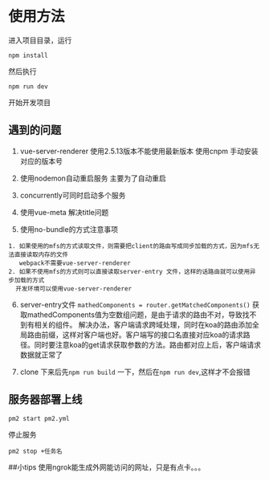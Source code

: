 # 使用方法
进入项目目录，运行
```
npm install
```
然后执行
```
npm run dev
```
开始开发项目

## 遇到的问题

  1. vue-server-renderer 使用2.5.13版本不能使用最新版本 使用cnpm 手动安装对应的版本号
  2. 使用nodemon自动重启服务 主要为了自动重启
  3. concurrently可同时启动多个服务
  4. 使用vue-meta 解决title问题


  5. 使用no-bundle的方式注意事项

    1. 如果使用的mfs的方式读取文件，则需要把client的路由写成同步加载的方式，因为mfs无法直接读取内存的文件
       webpack不需要vue-server-renderer
    2. 如果不使用mfs的方式则可以直接读取server-entry 文件，这样的话路由就可以使用异步加载的方式
      开发环境可以使用vue-server-renderer


  6. server-entry文件
    ```
    mathedComponents = router.getMatchedComponents()
    ```
    获取mathedComponents值为空数组问题，是由于请求的路由不对，导致找不到有相关的组件。
    解决办法，客户端请求跨域处理，同时在koa的路由添加全局路由前缀，这样对客户端也好。客户端写的接口名直接对应koa的请求路径。同时要注意koa的get请求获取参数的方法。路由都对应上后，客户端请求数据就正常了

 7. clone 下来后先`npm run build` 一下，然后在`npm run dev`,这样才不会报错

## 服务器部署上线
  ```
  pm2 start pm2.yml
  ```
  停止服务
  ```
  pm2 stop +任务名
  ```

  ##小tips
   使用ngrok能生成外网能访问的网址，只是有点卡。。。
